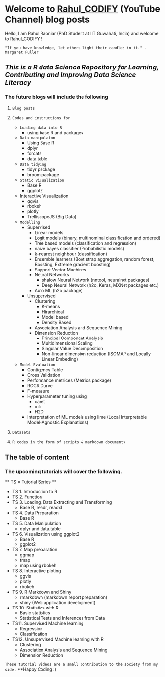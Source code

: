 # Welcome to [Rahul_CODIFY](https://www.youtube.com/channel/UCO4nlQjNTn15HFFNpOVUotg) (YouTube Channel) blog posts


Hello, I am Rahul Raoniar (PhD Student at IIT Guwahati, India) and welcome to Rahul_CODIFY ! 


`"If you have knowledge, let others light their candles in it." - Margaret Fuller` 


## *This is a R data Science Repository for Learning, Contributing and Improving Data Science Literacy*

### The future blogs will include the following

1. `Blog posts` 
2. `Codes and instructions for` 
   + `Loading data into R`
      + using base R and packages
   + `Data manipulaton`
      + Using Base R
      + dplyr
      + forcats
      + data.table
    + `Data tidying`
      + tidyr package
      + broom package
   + `Static Visualization`
      + Base R
      + ggplot2
   + Interactive Visualization
      + ggvis
      + rbokeh
      + plotly
      + TrelliscopeJS (Big Data)
   + `Modelling`
      + Supervised
        + Linear models
        + Logit models (binary, multinominal classification and ordered)
        + Tree based models (classification and regression)
        + naive bayes classifier (Probabilistic models)
        + k-nearest neighbour (classification)
        + Ensemble learners (Boot strap aggregation, random forest, Boosting, Extreme gradient boosting)
        + Support Vector Machines
        + Neural Networks
           + shalow Neural Network (nntool, neuralnet packages)
           + Deep Neural Network (h2o, Keras, MXNet packages etc.)
        + Auto ML (h2o package)
      + Unsupervised
        + Clustering
          + K-means
          + Hirarchical
          + Model based
          + Density Based
        + Association Analysis and Sequence Mining
        + Dimension Reduction
          + Principal Component Analysis
          + Multidimensional Scaling
          + Singular Value Decomposition
          + Non-linear dimension reduction (ISOMAP and Locally Linear Embeding)
    + `Model Evaluation`
      + Contigency Table
      + Cross Validation
      + Performance metrices (Metrics package)
      + ROCR Curve
      + F-measure 
      + Hyperparameter tuning using
          + caret
          + mlr
          + H2O
      + Interpretation of ML models using lime (Local Interpretable Model-Agnostic Explanations)
      
3. `Datasets`
4. `R codes in the form of scripts & markdown documents` 


## The table of content

### The upcoming tutorials will cover the following. 

** TS = Tutorial Series **
* TS 1. Introduction to R 
* TS 2. Function 
* TS 3. Loading, Data Extracting and Transforming 
    + Base R, readr, readxl
* TS 4. Data Preparation 
    + Base R
* TS 5. Data Manipulation 
    + dplyr and data.table 
* TS 6. Visualization using ggplot2 
    + Base R
    + ggplot2
* TS 7. Map preparation
     + ggmap
     + tmap
     + map using rbokeh
* TS 8. Interactive ploting 
     + ggvis
     + plotly
     + rbokeh
* TS 9. R Markdown and Shiny 
     + rmarkdown (markdown report preparation)
     + shiny (Web application development)
* TS 10. Statistics with R 
     + Basic statistics
     + Statistical Tests and Inferences from Data
* TS11. Supervised Machine learning 
   + Regression
   + Classification 
* TS12. Unsupervised Machine learning with R
   + Clustering
   + Association Analysis and Sequence Mining
   + Dimension Reduction



`These tutorial videos are a small contribution to the society from my side.` **Happy Coding :)

